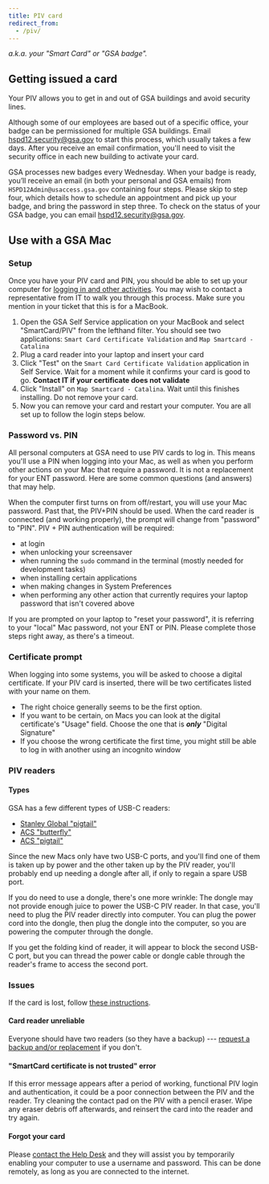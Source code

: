 ```yaml
---
title: PIV card
redirect_from:
  - /piv/
---
```


_a.k.a. your "Smart Card" or "GSA badge"._

## Getting issued a card

Your PIV allows you to get in and out of GSA buildings and avoid security lines.

Although some of our employees are based out of a specific office, your badge can be permissioned for multiple GSA buildings. Email [hspd12.security@gsa.gov](mailto:hspd12.security@gsa.gov) to start this process, which usually takes a few days. After you receive an email confirmation, you'll need to visit the security office in each new building to activate your card.

GSA processes new badges every Wednesday. When your badge is ready, you’ll receive an email (in both your personal and GSA emails) from `HSPD12Admin@usaccess.gsa.gov` containing four steps. Please skip to step four, which details how to schedule an appointment and pick up your badge, and bring the password in step three. To check on the status of your GSA badge, you can email [hspd12.security@gsa.gov](mailto:hspd12.security@gsa.gov).

## Use with a GSA Mac

### Setup

Once you have your PIV card and PIN, you should be able to set up your computer for [logging in and other activities](#password-vs-pin). You may wish to contact a representative from IT to walk you through this process. Make sure you mention in your ticket that this is for a MacBook.

1. Open the GSA Self Service application on your MacBook and select "SmartCard/PIV" from the lefthand filter. You should see two applications: `Smart Card Certificate Validation` and `Map Smartcard - Catalina`
2. Plug a card reader into your laptop and insert your card
3. Click "Test" on the `Smart Card Certificate Validation` application in Self Service. Wait for a moment while it confirms your card is good to go. **Contact IT if your certificate does not validate**
4. Click "Install" on `Map Smartcard - Catalina`. Wait until this finishes installing. Do not remove your card.
5. Now you can remove your card and restart your computer. You are all set up to follow the login steps below.

### Password vs. PIN

All personal computers at GSA need to use PIV cards to log in. This means you'll use a PIN when logging into your Mac, as well as when you perform other actions on your Mac that require a password. It is not a replacement for your ENT password. Here are some common questions (and answers) that may help.

When the computer first turns on from off/restart, you will use your Mac password. Past that, the PIV+PIN should be used. When the card reader is connected (and working properly), the prompt will change from "password" to "PIN". PIV + PIN authentication will be required:

- at login
- when unlocking your screensaver
- when running the `sudo` command in the terminal (mostly needed for development tasks)
- when installing certain applications
- when making changes in System Preferences
- when performing any other action that currently requires your laptop password that isn't covered above

If you are prompted on your laptop to "reset your password", it is referring to your "local" Mac password, not your ENT or PIN. Please complete those steps right away, as there's a timeout.

### Certificate prompt

When logging into some systems, you will be asked to choose a digital certificate. If your PIV card is inserted, there will be two certificates listed with your name on them.

- The right choice generally seems to be the first option.
- If you want to be certain, on Macs you can look at the digital certificate's "Usage" field. Choose the one that is **_only_** "Digital Signature"
- If you choose the wrong certificate the first time, you might still be able to log in with another using an incognito window

### PIV readers

#### Types

GSA has a few different types of USB-C readers:

- [Stanley Global "pigtail"](https://www.amazon.com/gp/product/B074TCZ1XG/ref=oh_aui_search_detailpage?ie=UTF8&psc=1&pldnSite=1)
- [ACS "butterfly"](https://www.amazon.com/ACR39U-NF-PocketMate-USB-C-Smart-Reader/dp/B06X9NTGYV/ref=sr_1_2?ie=UTF8&qid=1546874760&sr=8-2&keywords=ACR39U-NF+PocketMate)
- [ACS "pigtail"](https://www.amazon.com/Smart-Card-Reader-ACS-ACR39U-I1/dp/B016IY2P7M)

Since the new Macs only have two USB-C ports, and you'll find one of them is taken up by power and the other taken up by the PIV reader, you'll probably end up needing a dongle after all, if only to regain a spare USB port.

If you do need to use a dongle, there's one more wrinkle: The dongle may not provide enough juice to power the USB-C PIV reader. In that case, you'll need to plug the PIV reader directly into computer. You can plug the power cord into the dongle, then plug the dongle into the computer, so you are powering the computer through the dongle.

If you get the folding kind of reader, it will appear to block the second USB-C port, but you can thread the power cable or dongle cable through the reader's frame to access the second port.

### Issues

If the card is lost, follow [these instructions]({{site.baseurl}}/getting-started/equipment/#lost-or-stolen-equipment).

#### Card reader unreliable

Everyone should have two readers (so they have a backup) --- [request a backup and/or replacement]({{site.baseurl}}/getting-started/equipment/#peripherals) if you don't.

#### "SmartCard certificate is not trusted" error

If this error message appears after a period of working, functional PIV login and authentication, it could be a poor connection between the PIV and the reader. Try cleaning the contact pad on the PIV with a pencil eraser. Wipe any eraser debris off afterwards, and reinsert the card into the reader and try again.

#### Forgot your card

Please [contact the Help Desk]({{site.baseurl}}/getting-started/classes/gsa-internal-tools/#it-service-desk) and they will assist you by temporarily enabling your computer to use a username and password. This can be done remotely, as long as you are connected to the internet.
